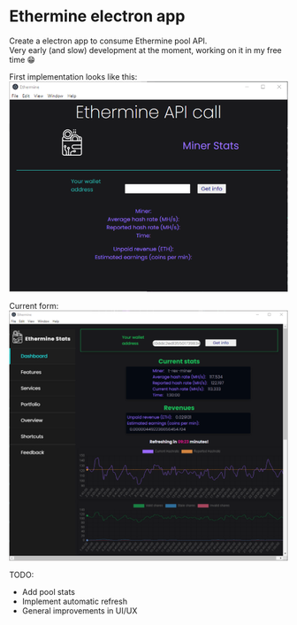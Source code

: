 # Ethermine electron app
Create a electron app to consume Ethermine pool API.  
Very early (and slow) development at the moment, working on it in my free time :grin:

First implementation looks like this:
![Screenshot](pics/ethermineAppScreenshot.png)

Current form:
![Update 2](pics/ethermineAppScreenshot_update3.png)

TODO:
- Add pool stats
- Implement automatic refresh
- General improvements in UI/UX